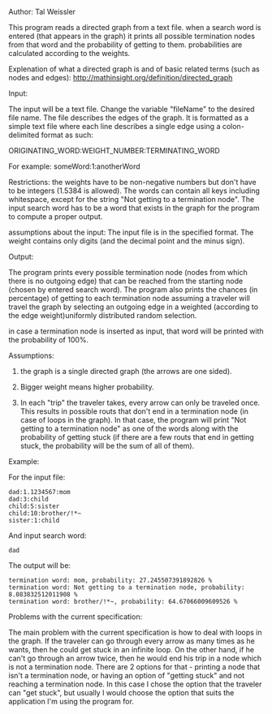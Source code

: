 Author: Tal Weissler

This program reads a directed graph from a text file. when a search word is entered (that appears in the graph) it prints all possible termination nodes from that word  and the probability of getting to them. probabilities are calculated according to the weights.

Explenation of what a directed graph is and of basic related terms (such as nodes and edges):
http://mathinsight.org/definition/directed_graph


Input:

The input will be a text file. Change the variable "fileName" to the desired file name.
The file describes the edges of the graph. It is formatted as a simple text file where each line describes a single edge using a colon-delimited format as such:

ORIGINATING_WORD:WEIGHT_NUMBER:TERMINATING_WORD

For example:       someWord:1:anotherWord

Restrictions: the weights have to be non-negative numbers but don't have to be integers (1.5384 is allowed).
The words can contain all keys including whitespace, except for the string "Not getting to a termination node".
The input search word has to be a word that exists in the graph for the program to compute a proper output.

assumptions about the input: The input file is in the specified format. The weight contains only digits (and the decimal point and the minus sign). 


Output:

The program prints every possible termination node (nodes from which there is no outgoing edge) that can be reached from the starting node (chosen by entered search word). The program also prints the chances (in percentage) of getting to each termination node assuming a traveler will travel the graph by selecting an outgoing edge in a weighted (according to the edge weight)uniformly distributed random selection.

in case a termination node is inserted as input, that word will be printed with the probability of 100%. 


Assumptions:

1. the graph is a single directed graph (the arrows are one sided).

2. Bigger weight means higher probability.

3. In each "trip" the traveler takes, every arrow can only be traveled once. 
This results in possible routs that don't end in a termination node (in case of loops in the graph). In that case, the program will print "Not getting to a termination node" as one of the words along with the probability of getting stuck (if there are a few routs that end in getting stuck, the probability will be the sum of all of them).


Example:

For the input file:

	dad:1.1234567:mom
	dad:3:child
	child:5:sister
	child:10:brother/!*~
	sister:1:child
	
And input search word:

	dad
	
The output will be:

	termination word: mom, probability: 27.245507391892826 %
	termination word: Not getting to a termination node, probability: 8.083832512011908 %
	termination word: brother/!*~, probability: 64.67066009609526 %


Problems with the current specification:

The main problem with the current specification is how to deal with loops in the graph. If the traveler can go through every arrow as many times as he wants, then he could get stuck in an infinite loop. On the other hand, if he can't go through an arrow twice, then he would end his trip in a node which is not a termination node. There are 2 options for that - printing a node that isn't a termination node, or having an option of "getting stuck" and not reaching a termination node.
In this case I chose the option that the traveler can "get stuck", but usually I would choose the option that suits the application I'm using the program for.



